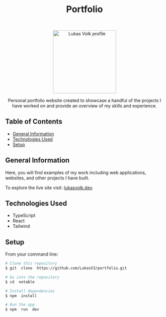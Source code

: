 <h1 align="center">Portfolio</h1>

<br>

<p align="center">
  <a href="https://lukasvolk.dev/">
    <img src="/public/favicon.png?raw=true" width="200" alt="Lukas Volk profile">
  </a>
</p>

<p align="center">Personal portfolio website created to showcase a handful of the projects I have worked on and provide an overview of my skills and experience.</p>

## Table of Contents

- [General Information](#general-information)
- [Technologies Used](#technologies-used)
- [Setup](#setup)

## General Information

Here, you will find examples of my work including web applications, websites, and other projects I have built.

To explore the live site visit: [lukasvolk.dev](https://lukasvolk.dev/).

## Technologies Used

- TypeScript
- React
- Tailwind

## Setup

From your command line:

```bash
# Clone this repository
$ git  clone  https://github.com/LukasV3/portfolio.git

# Go into the repository
$ cd  notable

# Install dependencies
$ npm  install

# Run the app
$ npm  run  dev
```
